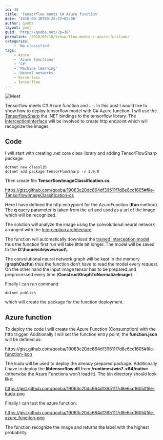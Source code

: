 ```yaml
---
id: 38
title: 'Tensorflow meets C# Azure function'
date: '2018-09-10T00:28:37+02:00'
author: qooba
layout: post
guid: 'http://qooba.net/?p=38'
permalink: /2018/09/10/tensorflow-meets-c-azure-function/
categories:
    - 'No classified'
tags:
    - Azure
    - 'Azure functions'
    - 'C#'
    - 'Machine learning'
    - 'Neural networks'
    - Serverless
    - Tensorflow
---
```


![Meet](http://qooba.net/wp-content/uploads/2018/10/meet_640.png)

Tensorflow meets C# Azure function and … . In this post I would like to show how to deploy tensorflow model with C# Azure function. I will use the [TensorflowSharp](https://github.com/migueldeicaza/TensorFlowSharp) the .NET bindings to the tensorflow library. The [InterceptionInterface](https://github.com/migueldeicaza/TensorFlowSharp/tree/master/Examples/ExampleInceptionInference) will be involved to create http endpoint which will recognize the images. 

## Code

I will start with creating .net core class library and adding TensorFlowSharp package:

```
dotnet new classlib
dotnet add package TensorFlowSharp -v 1.9.0
```

Then create file **TensorflowImageClassification.cs**:

https://gist.github.com/qooba/19063c20dc664df39511f7d8e6cc1605#file-TensorflowImageClassification-cs

Here I have defined the http entrypoint for the AzureFunction (**Run** method). The **q** query parameter is taken from the url and used as a url of the image which will be recognized. 

The solution will analyze the image using the convolutional neural network arranged with the [Interception architecture](https://arxiv.org/abs/1512.00567).

The function will automatically download the [trained interception model](https://storage.googleapis.com/download.tensorflow.org/models/inception5h.zip) thus the function first run will take little bit longer. The model will be saved to the **D:\home\site\wwwroot\\**.

The convolutional neural network graph will be kept in the memory (**graphCache**) thus the function don’t have to read the model every request. On the other hand the input image tensor has to be prepared and preprocessed every time (**ConstructGraphToNormalizeImage**).

Finally I can run command:
```
dotnet publish
```
which will create the package for the function deployment.


## Azure function

To deploy the code I will create the Azure Function (Consumption) with the http trigger. Additionally I will set the function entry point, the **function.json** will be defined as:

https://gist.github.com/qooba/19063c20dc664df39511f7d8e6cc1605#file-function-json

The kudu will be used to deploy the already prepared package. Additionally I have to deploy the **libtensorflow.dll** from **/runtimes/win7-x64/native** (otherwise the Azure Functions won’t load it). The bin directory should look like:

https://gist.github.com/qooba/19063c20dc664df39511f7d8e6cc1605#file-kudu-png

Finally I can test the azure function:

https://gist.github.com/qooba/19063c20dc664df39511f7d8e6cc1605#file-azure_function-png

The function recognize the image and returns the label with the highest probability.
